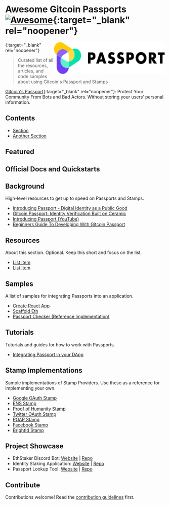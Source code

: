 <!--
To Do:
- add back to the top links
- 
-->
<div id="top"></div>

# Awesome Gitcoin Passports [![Awesome](https://awesome.re/badge.svg)](https://awesome.re){:target="_blank" rel="noopener"}

[ <img src="./static/passport.svg" alt="Logo" width="350" height="100" align="right"> ](https://go.gitcoin.co/passport?utm_source=awesome-passports&utm_medium=referral&utm_content=Passport){:target="_blank" rel="noopener"}

> Curated list of all the resources, articles, and code samples about using Gitcoin's Passport and Stamps

[Gitcoin's Passport](https://go.gitcoin.co/passport?utm_source=awesome-passports&utm_medium=referral&utm_content=Passport){:target="_blank" rel="noopener"}: Protect Your Community From Bots and Bad Actors. Without storing your users’ personal information.

## Contents

- [Section](#section)
- [Another Section](#another-section)

## Featured

<!-- Inspired by the Awesome Firebase list

- Most recent blog post(s)
- Passports twitter account?
- A good introductory video on what passports is?

Firebase: https://github.com/jthegedus/awesome-firebase/blob/main/readme.md#featured-new-releases -->

## Official Docs and Quickstarts

<!--
Inspired by the Awesome Stripe list and the Awesome Firebase list

Stripe: https://github.com/Derjyn/awesome-stripe/blob/master/README.md#core-resources
Firebase: https://github.com/jthegedus/awesome-firebase/blob/main/readme.md#official-docs--quickstarts

-->

## Background

High-level resources to get up to speed on Passports and Stamps.

- [Introducing Passport - Digital Identity as a Public Good](https://go.gitcoin.co/blog/intro-to-passport)
- [Gitcoin Passport: Identity Verification Built on Ceramic](https://blog.ceramic.network/gitcoin-builds-passport-on-ceramic/)
- [Introducing Passport (YouTube)](https://www.youtube.com/watch?v=OyGj10pQfLY)
- [Beginners Guide To Developing With Gitcoin Passport](https://www.youtube.com/watch?v=MP4VnlcjDhk)

## Resources

About this section. Optional. Keep this short and focus on the list.

- [List item](http://example.com)
- [List item](http://example.com)

## Samples

A list of samples for integrating Passports into an application.

- [Create React App](https://github.com/gitcoinco/passport-sdk/tree/main/examples/example-passport-sdk-reader)
- [Scaffold Eth](https://github.com/farque65/Scaffold-eth-gitcoin-passport)
- [Passport Checker (Reference Implementation)](https://github.com/Rask467/passport-checker)

## Tutorials

Tutorials and guides for how to work with Passports.

- [Integrating Passport in your DApp](https://docs.passport.gitcoin.co/gitcoin-passport-sdk/integrating-passport-in-your-dapp)

## Stamp Implementations

Sample implementations of Stamp Providers. Use these as a reference for
implementing your own.

- [Google OAuth Stamp](https://github.com/gitcoinco/passport/pull/31)
- [ENS Stamp](https://github.com/gitcoinco/passport/pull/71)
- [Proof of Humanity Stamp](https://github.com/gitcoinco/passport/pull/75)
- [Twitter OAuth Stamp](https://github.com/gitcoinco/passport/pull/87)
- [POAP Stamp](https://github.com/gitcoinco/passport/pull/93)
- [Facebook Stamp](https://github.com/gitcoinco/passport/pull/94)
- [BrightId Stamp](https://github.com/gitcoinco/passport/pull/126)

## Project Showcase

- EthStaker Discord Bot: [Website](https://github.com/remyroy/ethstaker-discord-bot) | [Repo](https://github.com/remyroy/ethstaker-discord-bot)
- Identity Staking Application: [Website](https://staking.passport.gitcoin.co/) | [Repo](https://github.com/moonshotcollective/id-staking)
- Passport Lookup Tool: [Website](https://passport-lookup-tool.vercel.app/) | [Repo](https://github.com/moonshotcollective/id-staking-passport-api/tree/reader-api)

## Contribute

Contributions welcome! Read the [contribution guidelines](contributing.md) first.
